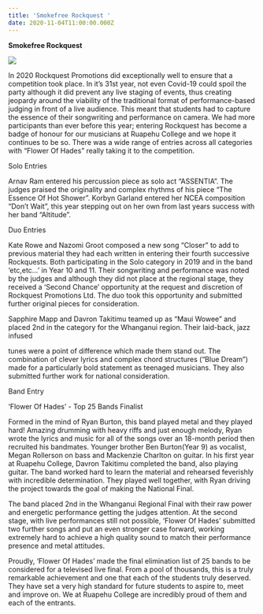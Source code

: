 ```yaml
---
title: 'Smokefree Rockquest '
date: 2020-11-04T11:00:00.000Z
---
```

**Smokefree Rockquest**

![](https://res.cloudinary.com/ruapehu-college/image/upload/v1615859220/ROCKQUEST_-_Flower_Of_Hades_-_National_Top_25_Bands_vkwuhb.jpg)

In 2020 Rockquest Promotions did exceptionally well to ensure that a competition took place. In it’s 31st year, not even Covid-19 could spoil the party although it did prevent any live staging of events, thus creating jeopardy around the viability of the traditional format of performance-based judging in front of a live audience. This meant that students had to capture the essence of their songwriting and performance on camera. We had more participants than ever before this year; entering Rockquest has become a badge of honour for our musicians at Ruapehu College and we hope it continues to be so. There was a wide range of entries across all categories with “Flower Of Hades” really taking it to the competition.

Solo Entries

Arnav Ram entered his percussion piece as solo act “ASSENTIA”. The judges praised the originality and complex rhythms of his piece “The Essence Of Hot Shower”. Korbyn Garland entered her NCEA composition “Don’t Wait”, this year stepping out on her own from last years success with her band “Altitude”. 

Duo Entries

Kate Rowe and Nazomi Groot composed a new song “Closer” to add to previous material they had each written in entering their fourth successive Rockquests. Both participating in the Solo category in 2019 and in the band ‘etc,etc…’ in Year 10 and 11. Their songwriting and performance was noted by the judges and although they did not place at the regional stage, they received a ‘Second Chance’ opportunity at the request and discretion of Rockquest Promotions Ltd. The duo took this opportunity and submitted further original pieces for consideration.

Sapphire Mapp and Davron Takitimu teamed up as “Maui Wowee” and placed 2nd in the category for the Whanganui region. Their laid-back, jazz infused 

tunes were a point of difference which made them stand out. The combination of clever lyrics and complex chord structures (“Blue Dream”) made for a particularly bold statement as teenaged musicians. They also submitted further work for national consideration.

Band Entry

‘Flower Of Hades’ - Top 25 Bands Finalist

Formed in the mind of Ryan Burton, this band played metal and they played hard! Amazing drumming with heavy riffs and just enough melody, Ryan wrote the lyrics and music for all of the songs over an 18-month period then recruited his bandmates. Younger brother Ben Burton(Year 9) as vocalist, Megan Rollerson on bass and Mackenzie Charlton on guitar. In his first year at Ruapehu College, Davron Takitimu completed the band, also playing guitar. The band worked hard to learn the material and rehearsed feverishly with incredible determination. They played well together, with Ryan driving the project towards the goal of making the National Final.

The band placed 2nd in the Whanganui Regional Final with their raw power and energetic performance getting the judges attention. At the second stage, with live performances still not possible, ‘Flower Of Hades’ submitted two further songs and put an even stronger case forward, working extremely hard to achieve a high quality sound to match their performance presence and metal attitudes.

Proudly, ‘Flower Of Hades’ made the final elimination list of 25 bands to be considered for a televised live final. From a pool of thousands, this is a truly remarkable achievement and one that each of the students truly deserved. They have set a very high standard for future students to aspire to, meet and improve on. We at Ruapehu College are incredibly proud of them and each of the entrants.
